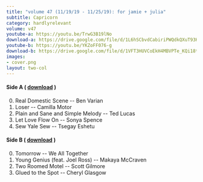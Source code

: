 ```yaml
---
title: "volume 47 (11/19/19 - 11/25/19): for jamie + julia"
subtitle: Capricorn
category: hardlyrelevant
volume: v47
youtube-a: https://youtu.be/TrwG3B19lNo
download-a: https://drive.google.com/file/d/1L6hSCbvdCabiriPWQdkQXuT93HKAolqU/view?usp=drivesdk
youtube-b: https://youtu.be/YKZoFF076-g
download-b: https://drive.google.com/file/d/1VFT3HUVCoEkH4MBVPTe_KQi18tMWqa-g/view?usp=drivesdk
images:
- cover.png
layout: two-col
---
```

#### Side A ( <a target="_blank" href="{{ page.download-a }}">download</a> ) ####
0. Real Domestic Scene -- Ben Varian
1. Loser -- Camilla Motor
2. Plain and Sane and Simple Melody -- Ted Lucas
3. Let Love Flow On -- Sonya Spence
4. Sew Yale Sew -- Tsegay Eshetu

#### Side B ( <a target="_blank" href="{{ page.download-b }}">download</a> ) ####
0. Tomorrow -- We All Together
1. Young Genius (feat. Joel Ross) -- Makaya McCraven
2. Two Roomed Motel -- Scott Gilmore
3. Glued to the Spot -- Cheryl Glasgow
